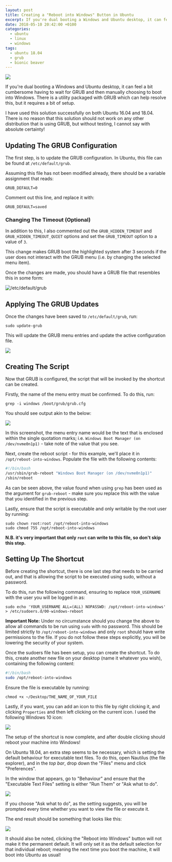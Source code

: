 ```yaml
---
layout: post
title: Creating a "Reboot into Windows" Button in Ubuntu
excerpt: If you're dual booting a Windows and Ubuntu desktop, it can feel a bit cumbersome having to wait for GRUB and then manually choosing to boot into Windows. There is a utility packaged with GRUB which can help resolve this, but it requires a bit of setup.
date: 2018-05-10 20:42:00 +0100
categories:
  - ubuntu
  - linux
  - windows
tags:
  - ubuntu 18.04
  - grub
  - bionic beaver
---
```

![](/assets/images/creating-a-reboot-into-windows-button-in-ubuntu/reboot-button-screenshot.png)

If you're dual booting a Windows and Ubuntu desktop, it can feel a bit cumbersome having to wait for GRUB and then manually choosing to boot into Windows. There is a utility packaged with GRUB which can help resolve this, but it requires a bit of setup.

I have used this solution successfully on both Ubuntu 16.04 and 18.04. There is no reason that this solution should not work on any other distribution that is using GRUB, but without testing, I cannot say with absolute certainty!

## Updating The GRUB Configuration
The first step, is to update the GRUB configuration. In Ubuntu, this file can be found at `/etc/default/grub`.

Assuming this file has not been modified already, there should be a variable assignment that reads:

```
GRUB_DEFAULT=0
```

Comment out this line, and replace it with:

```
GRUB_DEFAULT=saved
```

### Changing The Timeout (Optional)
In addition to this, I also commented out the `GRUB_HIDDEN_TIMEOUT` and `GRUB_HIDDEN_TIMEOUT_QUIET` options and set the `GRUB_TIMEOUT` option to a value of `3`.

This change makes GRUB boot the highlighted system after 3 seconds if the user does not interact with the GRUB menu (i.e. by changing the selected menu item).

Once the changes are made, you should have a GRUB file that resembles this in some form:

![/etc/default/grub](/assets/images/creating-a-reboot-into-windows-button-in-ubuntu/grub-conf.png)

## Applying The GRUB Updates
Once the changes have been saved to `/etc/default/grub`, run:

```
sudo update-grub
```

This will update the GRUB menu entries and update the active configuration file.

![](/assets/images/creating-a-reboot-into-windows-button-in-ubuntu/update-grub.png)

## Creating The Script
Now that GRUB is configured, the script that will be invoked by the shortcut can be created.

Firstly, the name of the menu entry must be confirmed. To do this, run:

```
grep -i windows /boot/grub/grub.cfg
```

You should see output akin to the below:

![](/assets/images/creating-a-reboot-into-windows-button-in-ubuntu/grub.cfg.png)

In this screenshot, the menu entry name would be the text that is enclosed within the single quotation marks; i.e. `Windows Boot Manager (on /dev/nvme0n1p1)` - take note of the value that you see.

Next, create the reboot script - for this example, we'll place it in `/opt/reboot-into-windows`. Populate the file with the following contents:

```bash
#!/bin/bash
/usr/sbin/grub-reboot "Windows Boot Manager (on /dev/nvme0n1p1)"
/sbin/reboot
```

As can be seen above, the value found when using `grep` has been used as the argument for `grub-reboot` - make sure you replace this with the value that you identified in the previous step.

Lastly, ensure that the script is executable and only writable by the root user by running:

```
sudo chown root:root /opt/reboot-into-windows
sudo chmod 755 /opt/reboot-into-windows
```

**N.B. it's very important that only `root` can write to this file, so don't skip this step.**

## Setting Up The Shortcut
Before creating the shortcut, there is one last step that needs to be carried out, and that is allowing the script to be executed using sudo, without a password.

To do this, run the following command, ensuring to replace `YOUR_USERNAME` with the user you will be logged in as:

```
sudo echo 'YOUR_USERNAME ALL=(ALL) NOPASSWD: /opt/reboot-into-windows' > /etc/sudoers.d/00-windows-reboot
```

**Important Note:** Under no circumstance should you change the above to allow all commands to be run using `sudo` with no password. This should be limited strictly to `/opt/reboot-into-windows` and only `root` should have write permissions to the file. If you do not follow these steps explicitly, you will be lowering the security of your system.

Once the sudoers file has been setup, you can create the shortcut. To do this, create another new file on your desktop (name it whatever you wish), containing the following content:

```bash
#!/bin/bash
sudo /opt/reboot-into-windows
```

Ensure the file is executable by running:

```
chmod +x ~/Desktop/THE_NAME_OF_YOUR_FILE
```

Lastly, if you want, you can add an icon to this file by right clicking it, and clicking `Properties` and then left clicking on the current icon. I used the following Windows 10 icon:

![](/assets/images/creating-a-reboot-into-windows-button-in-ubuntu/512px-Windows_logo_-_2012.svg.png)

The setup of the shortcut is now complete, and after double clicking should reboot your machine into Windows!

On Ubuntu 18.04, an extra step seems to be necessary, which is setting the default behaviour for executable text files. To do this, open Nautilus (the file explorer), and in the *top bar*, drop down the "Files" menu and click "Preferences".

In the window that appears, go to "Behaviour" and ensure that the "Executable Text Files" setting is either "Run Them" or "Ask what to do".

![](/assets/images/creating-a-reboot-into-windows-button-in-ubuntu/nautilus-properties.png)

If you choose "Ask what to do", as the setting suggests, you will be prompted every time whether you want to view the file or execute it.

The end result should be something that looks like this:

![](/assets/images/creating-a-reboot-into-windows-button-in-ubuntu/reboot-into-windows-button-desktop.jpg)

It should also be noted, clicking the "Reboot into Windows" button will not make it the permanent default. It will only set it as the default selection for that individual reboot; meaning the next time you boot the machine, it will boot into Ubuntu as usual!
